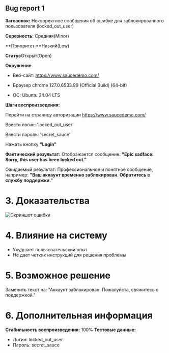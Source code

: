 ## Bug report 1

**Заговолок:** Некорректное сообщения об ошибке для заблокированного пользователя (locked_out_user)

**Серезность:** Средняя(Minor)

**Приоритет:**Низкий(Low)

**Cтатус**Открыт(Open)

**Окружение**

- Веб-сайт: https://www.saucedemo.com/

- Браузер chrome  127.0.6533.99 (Official Build) (64-bit)

- OC: Ubuntu 24.04 LTS

**Шаги воспроизведения:**

Перейти на страницу авторизации https://www.saucedemo.com/

Ввести логин: 'locked_out_user'

Ввести пароль: 'secret_sauce'

Нажать кнопку __"Login"__

**Фактический результат:**
Отображается сообщение:
**"Epic sadface: Sorry, this user has been locked out."**

Ожидаемый результат:
Профессиональное и понятное сообщение, например:
**"Ваш аккаунт временно заблокирован. Обратитесь в службу поддержки."**

# 3. Доказательства
![Скриншот ошибки](/home/wilbertk/Pictures/Eror.png)

# 4. Влияние на систему
- Ухудшает пользовательский опыт
- Не дает четких инструкций для решения проблемы

# 5. Возможное решение
Заменить текст на:
"Аккаунт заблокирован. Пожалуйста, свяжитесь с поддержкой."

# 6. Дополнительная информация
**Стабильность воспроизведения:** 100%
**Тестовые данные:**
- Логин: locked_out_user
- Пароль: secret_sauce

